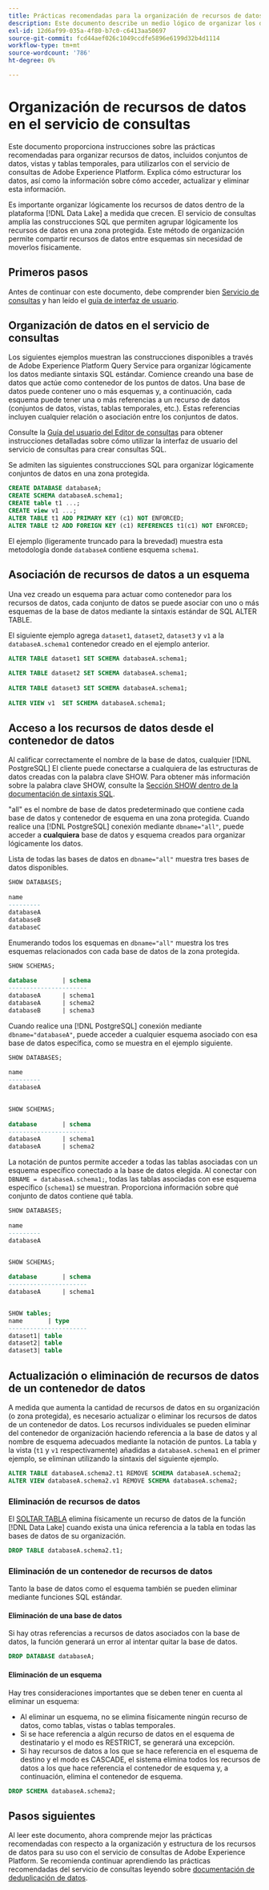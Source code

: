 ```yaml
---
title: Prácticas recomendadas para la organización de recursos de datos en el servicio de consultas
description: Este documento describe un medio lógico de organizar los datos para facilitar su uso con el servicio de consultas.
exl-id: 12d6af99-035a-4f80-b7c0-c6413aa50697
source-git-commit: fcd44aef026c1049ccdfe5896e6199d32b4d1114
workflow-type: tm+mt
source-wordcount: '786'
ht-degree: 0%

---
```


# Organización de recursos de datos en el servicio de consultas

Este documento proporciona instrucciones sobre las prácticas recomendadas para organizar recursos de datos, incluidos conjuntos de datos, vistas y tablas temporales, para utilizarlos con el servicio de consultas de Adobe Experience Platform. Explica cómo estructurar los datos, así como la información sobre cómo acceder, actualizar y eliminar esta información.

Es importante organizar lógicamente los recursos de datos dentro de la plataforma [!DNL Data Lake] a medida que crecen. El servicio de consultas amplía las construcciones SQL que permiten agrupar lógicamente los recursos de datos en una zona protegida. Este método de organización permite compartir recursos de datos entre esquemas sin necesidad de moverlos físicamente.

## Primeros pasos

Antes de continuar con este documento, debe comprender bien [Servicio de consultas](../home.md) y han leído el [guía de interfaz de usuario](../ui/user-guide.md).

## Organización de datos en el servicio de consultas

Los siguientes ejemplos muestran las construcciones disponibles a través de Adobe Experience Platform Query Service para organizar lógicamente los datos mediante sintaxis SQL estándar. Comience creando una base de datos que actúe como contenedor de los puntos de datos. Una base de datos puede contener uno o más esquemas y, a continuación, cada esquema puede tener una o más referencias a un recurso de datos (conjuntos de datos, vistas, tablas temporales, etc.). Estas referencias incluyen cualquier relación o asociación entre los conjuntos de datos.

Consulte la [Guía del usuario del Editor de consultas](../ui/user-guide.md) para obtener instrucciones detalladas sobre cómo utilizar la interfaz de usuario del servicio de consultas para crear consultas SQL.

Se admiten las siguientes construcciones SQL para organizar lógicamente conjuntos de datos en una zona protegida.

```SQL
CREATE DATABASE databaseA;
CREATE SCHEMA databaseA.schema1;
CREATE table t1 ...;
CREATE view v1 ...;
ALTER TABLE t1 ADD PRIMARY KEY (c1) NOT ENFORCED;
ALTER TABLE t2 ADD FOREIGN KEY (c1) REFERENCES t1(c1) NOT ENFORCED;
```

El ejemplo (ligeramente truncado para la brevedad) muestra esta metodología donde `databaseA` contiene esquema `schema1`.

## Asociación de recursos de datos a un esquema

Una vez creado un esquema para actuar como contenedor para los recursos de datos, cada conjunto de datos se puede asociar con uno o más esquemas de la base de datos mediante la sintaxis estándar de SQL ALTER TABLE.

El siguiente ejemplo agrega `dataset1`, `dataset2`, `dataset3` y `v1` a la `databaseA.schema1` contenedor creado en el ejemplo anterior.

```SQL
ALTER TABLE dataset1 SET SCHEMA databaseA.schema1;
 
ALTER TABLE dataset2 SET SCHEMA databaseA.schema1;
 
ALTER TABLE dataset3 SET SCHEMA databaseA.schema1;
 
ALTER VIEW v1  SET SCHEMA databaseA.schema1;
```

## Acceso a los recursos de datos desde el contenedor de datos

Al calificar correctamente el nombre de la base de datos, cualquier [!DNL PostgreSQL] El cliente puede conectarse a cualquiera de las estructuras de datos creadas con la palabra clave SHOW. Para obtener más información sobre la palabra clave SHOW, consulte la [Sección SHOW dentro de la documentación de sintaxis SQL](../sql/syntax.md#show).

&quot;all&quot; es el nombre de base de datos predeterminado que contiene cada base de datos y contenedor de esquema en una zona protegida. Cuando realice una [!DNL PostgreSQL] conexión mediante `dbname="all"`, puede acceder a **cualquiera** base de datos y esquema creados para organizar lógicamente los datos.

Lista de todas las bases de datos en `dbname="all"` muestra tres bases de datos disponibles.

```sql
SHOW DATABASES;
  
name     
---------
databaseA
databaseB
databaseC
```

Enumerando todos los esquemas en `dbname="all"` muestra los tres esquemas relacionados con cada base de datos de la zona protegida.

```SQL
SHOW SCHEMAS;
  
database       | schema
----------------------
databaseA      | schema1
databaseA      | schema2
databaseB      | schema3
```

Cuando realice una [!DNL PostgreSQL] conexión mediante `dbname="databaseA"`, puede acceder a cualquier esquema asociado con esa base de datos específica, como se muestra en el ejemplo siguiente.

```sql
SHOW DATABASES;
  
name     
---------
databaseA
 

SHOW SCHEMAS;
  
database       | schema
----------------------
databaseA      | schema1
databaseA      | schema2
```

La notación de puntos permite acceder a todas las tablas asociadas con un esquema específico conectado a la base de datos elegida. Al conectar con `DBNAME = databaseA.schema1;`, todas las tablas asociadas con ese esquema específico (`schema1`) se muestran. Proporciona información sobre qué conjunto de datos contiene qué tabla.

```sql
SHOW DATABASES;
  
name     
---------
databaseA


SHOW SCHEMAS;
  
database       | schema
----------------------
databaseA      | schema1


SHOW tables;
name       | type
----------------------
dataset1| table
dataset2| table
dataset3| table
```

## Actualización o eliminación de recursos de datos de un contenedor de datos

A medida que aumenta la cantidad de recursos de datos en su organización (o zona protegida), es necesario actualizar o eliminar los recursos de datos de un contenedor de datos. Los recursos individuales se pueden eliminar del contenedor de organización haciendo referencia a la base de datos y al nombre de esquema adecuados mediante la notación de puntos. La tabla y la vista (`t1` y `v1` respectivamente) añadidas a `databaseA.schema1` en el primer ejemplo, se eliminan utilizando la sintaxis del siguiente ejemplo.

```sql
ALTER TABLE databaseA.schema2.t1 REMOVE SCHEMA databaseA.schema2;
ALTER VIEW databaseA.schema2.v1 REMOVE SCHEMA databaseA.schema2;
```

### Eliminación de recursos de datos

El [SOLTAR TABLA](../sql/syntax.md#drop-table) elimina físicamente un recurso de datos de la función [!DNL Data Lake] cuando exista una única referencia a la tabla en todas las bases de datos de su organización.

```sql
DROP TABLE databaseA.schema2.t1;
```

### Eliminación de un contenedor de recursos de datos

Tanto la base de datos como el esquema también se pueden eliminar mediante funciones SQL estándar.

#### Eliminación de una base de datos

Si hay otras referencias a recursos de datos asociados con la base de datos, la función generará un error al intentar quitar la base de datos.

```sql
DROP DATABASE databaseA;
```

#### Eliminación de un esquema

Hay tres consideraciones importantes que se deben tener en cuenta al eliminar un esquema:

- Al eliminar un esquema, no se elimina físicamente ningún recurso de datos, como tablas, vistas o tablas temporales.
- Si se hace referencia a algún recurso de datos en el esquema de destinatario y el modo es RESTRICT, se generará una excepción.
- Si hay recursos de datos a los que se hace referencia en el esquema de destino y el modo es CASCADE, el sistema elimina todos los recursos de datos a los que hace referencia el contenedor de esquema y, a continuación, elimina el contenedor de esquema.

```sql
DROP SCHEMA databaseA.schema2;
```

## Pasos siguientes

Al leer este documento, ahora comprende mejor las prácticas recomendadas con respecto a la organización y estructura de los recursos de datos para su uso con el servicio de consultas de Adobe Experience Platform. Se recomienda continuar aprendiendo las prácticas recomendadas del servicio de consultas leyendo sobre [documentación de deduplicación de datos](../essential-concepts/deduplication.md).
